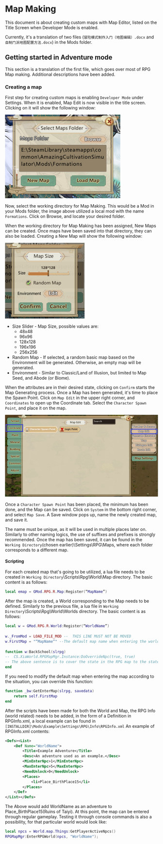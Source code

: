 # Map Making

This document is about creating custom maps with Map Editor, listed on the Title Screen when Developer Mode is enabled.

Currently, it's a translation of two files (`冒险模式制作入门（地图编辑）.docx` and `自制门派地图配置方法.docx`) in the Mods folder.

## Getting started in Adventure mode

This section is a translation of the first file, which goes over most of RPG Map making. Additional descriptions have been added.

### Creating a map

First step for creating custom maps is enabling `Developer Mode` under Settings. When it is enabled, Map Edit is now visible in the title screen. Clicking on it will show the following window:

![Image of screen](../image_resources/MapEditInitialScreen.png)

Now, select the working directory for Map Making. This would be a Mod in your Mods folder, the image above utilized a local mod with the name `Formations`. Click on Browse, and locate your desired folder.

When the working directory for Map Making has been assigned, New Maps can be created. Once maps have been saved into that directory, they can also be loaded. Creating a New Map will show the following window:

![Image of screen](../image_resources/MapEditInitialScreenA.png)

* Size Slider - Map Size, possible values are:
    * 48x48
    * 96x96
    * 128x128
    * 196x196
    * 256x256
* Random Map - If selected, a random basic map based on the Environment will be generated. Otherwise, an empty map will be generated.
* Environment - Similar to Classic/Land of Illusion, but limited to Map Seed, and Abode (or Biome).

When the attributes are in their desired state, clicking on `Confirm` starts the Map Generating process. Once a Map has been generated, it's time to place the Spawn Point. Click on `Map Edit` in the upper right corner, and `Coordinates` to open up the Coordinate tab. Select the `Character Spawn Point`, and place it on the map.

![Image of screen](../image_resources/MapEditInitialScreenB.png)

Once a `Character Spawn Point` has been placed, the minimum has been done, and the Map can be saved. Click on `System` in the bottom right corner, and select `Map Save`. A Save window pops up, name the newly created map, and save it.

The name must be unique, as it will be used in multiple places later on. Similarly to other naming logics, the use of suffixes and prefixes is strongly recommended. Once the map has been saved, it can be found in the `Working Directory`(chosen earlier)\Settings\RPG\Maps, where each folder corresponds to a different map.

#### Scripting

For each created map that's going to be utilized, a lua file needs to be created in `Working Directory`\Scripts\Rpg\World\Map directory. The basic content is as follows:

```lua
local emap = GMod.RPG.R.Map:Register(“MapName”)
```

After the map is created, a World corresponding to the Map needs to be defined. Similarly to the previous file, a lua file in `Working Directory`\Scripts\Rpg\World\Worlds directory. The basic content is as follows:

```lua
local w = GMod.RPG.R.World:Register(“WorldName”)

w._FromMod = LOAD_FILE_MOD --  THIS LINE MUST NOT BE MOVED
w.FirstMap = "“MapName”" --The default map name when entering the world

function w:BackSchool(slrpg)
--	CS.XiaWorld.RPGMapMgr.Instance:DoOverrideNpc(true, true)
-- The above sentence is to cover the state in the RPG map to the state of the Sect NPC, see the interface description for details
end
```

If you need to modify the default map when entering the map according to the situation, you can override this function:
```lua
function _bw:GetEnterMap(slrpg, savedata)
	return self.FirstMap
end
```

After the scripts have been made for both the World and Map, the RPG Info (world related) needs to be added, in the form of a Definition in RPGInfo.xml, a local example can be found in `[INSTALLDIR]\Mods\Example\Settings\RPG\Info\RPGInfo.xml`
An example of RPGInfo.xml contents:

```xml
<Defs><List>
    <Def Name="WorldName">
        <Title>Example Adventure</Title>
        <Desc>An adventure used as an example.</Desc>
        <MinEnterNpc>1</MinEnterNpc>
        <MaxEnterNpc>5</MaxEnterNpc>
        <NeedUnlock>0</NeedUnlock>
        <Places>
            <li>Place_BirthPlace15</li>
        </Places>
    </Def>
</List></Defs>
```

The Above would add WorldName as an adventure to Place_BirthPlace15(Ruins of Taiyi). At this point, the map can be entered through regular gameplay. Testing it through console commands is also a possibility, for that particular world would look like:
```lua
local npcs = World.map.Things:GetPlayerActiveNpcs()
RPGMapMgr:EnterRPGWorld(npcs, "WorldName");
```